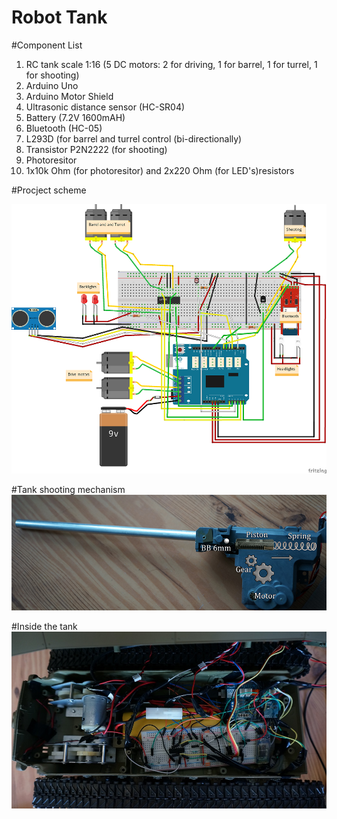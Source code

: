 # Robot Tank

#Component List

1. RC tank scale 1:16 (5 DC motors: 2 for driving, 1 for barrel, 1 for turrel, 1 for shooting)
2. Arduino Uno
3. Arduino Motor Shield
4. Ultrasonic distance sensor (HC-SR04)
5. Battery (7.2V 1600mAH)
6. Bluetooth (HC-05)
7. L293D (for barrel and turrel control (bi-directionally)
8. Transistor P2N2222 (for shooting)
9. Photoresitor
10. 1x10k Ohm (for photoresitor) and 2x220 Ohm (for LED's)resistors

#Procject scheme

![alt tag](https://github.com/Bum1s/Robot-Tank/blob/master/images/robot_scheme.png)

#Tank shooting mechanism
![alt tag](https://github.com/Bum1s/Robot-Tank/blob/master/images/shoot_model.jpg)

#Inside the tank
![alt tag](https://github.com/Bum1s/Robot-Tank/blob/master/images/tank_inside.JPG)
